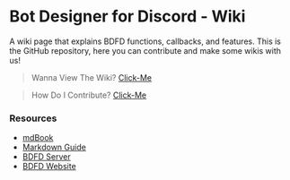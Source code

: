 # Bot Designer for Discord - Wiki
A wiki page that explains BDFD functions, callbacks, and features. This is the GitHub repository, here you can contribute and make some wikis with us! 

> Wanna View The Wiki? [Click-Me](https://nilpointer-software.github.io/bdfd-wiki/foreword.html)

> How Do I Contribute? [Click-Me](CONTRIBUTING.md)

### Resources
- [mdBook](https://github.com/rust-lang/mdBook)
- [Markdown Guide](https://guides.github.com/features/mastering-markdown/)
- [BDFD Server](https://botdesignerdiscord.com/discord)
- [BDFD Website](https://botdesignerdiscord.com)
